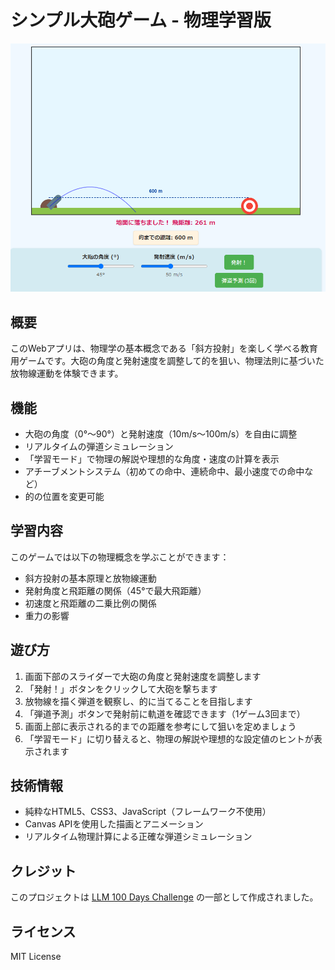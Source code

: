 # シンプル大砲ゲーム - 物理学習版

![シンプル大砲ゲーム](screenshot.png)

## 概要

このWebアプリは、物理学の基本概念である「斜方投射」を楽しく学べる教育用ゲームです。大砲の角度と発射速度を調整して的を狙い、物理法則に基づいた放物線運動を体験できます。

## 機能

- 大砲の角度（0°～90°）と発射速度（10m/s～100m/s）を自由に調整
- リアルタイムの弾道シミュレーション
- 「学習モード」で物理の解説や理想的な角度・速度の計算を表示
- アチーブメントシステム（初めての命中、連続命中、最小速度での命中など）
- 的の位置を変更可能

## 学習内容

このゲームでは以下の物理概念を学ぶことができます：

- 斜方投射の基本原理と放物線運動
- 発射角度と飛距離の関係（45°で最大飛距離）
- 初速度と飛距離の二乗比例の関係
- 重力の影響

## 遊び方

1. 画面下部のスライダーで大砲の角度と発射速度を調整します
2. 「発射！」ボタンをクリックして大砲を撃ちます
3. 放物線を描く弾道を観察し、的に当てることを目指します
4. 「弾道予測」ボタンで発射前に軌道を確認できます（1ゲーム3回まで）
5. 画面上部に表示される的までの距離を参考にして狙いを定めましょう
6. 「学習モード」に切り替えると、物理の解説や理想的な設定値のヒントが表示されます

## 技術情報

- 純粋なHTML5、CSS3、JavaScript（フレームワーク不使用）
- Canvas APIを使用した描画とアニメーション
- リアルタイム物理計算による正確な弾道シミュレーション

## クレジット

このプロジェクトは [LLM 100 Days Challenge](https://github.com/hiroe28/llm-100days-challenge) の一部として作成されました。

## ライセンス

MIT License